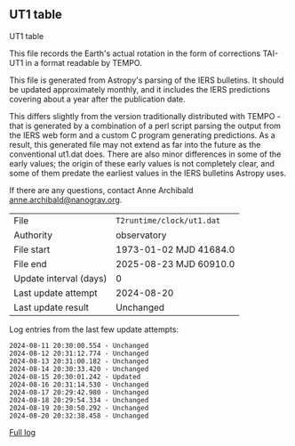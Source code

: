 
## UT1 table

UT1 table

This file records the Earth's actual rotation in the form of
corrections TAI-UT1 in a format readable by TEMPO.

This file is generated from Astropy's parsing of the IERS
bulletins. It should be updated approximately monthly, and it
includes the IERS predictions covering about a year after the
publication date.

This differs slightly from the version traditionally distributed
with TEMPO - that is generated by a combination of a perl script
parsing the output from the IERS web form and a custom C program
generating predictions. As a result, this generated file may not
extend as far into the future as the conventional ut1.dat does.
There are also minor differences in some of the early values; the
origin of these early values is not completely clear, and some of
them predate the earliest values in the IERS bulletins Astropy uses.

If there are any questions, contact Anne Archibald
<anne.archibald@nanograv.org>.

|     |     |
|:--- |:--- |
| File | `T2runtime/clock/ut1.dat` |
| Authority | observatory |
| File start | 1973-01-02 MJD 41684.0 |
| File end | 2025-08-23 MJD 60910.0 |
| Update interval (days) | 0 |
| Last update attempt | 2024-08-20 |
| Last update result | Unchanged |

Log entries from the last few update attempts:
```
2024-08-11 20:30:00.554 - Unchanged
2024-08-12 20:31:12.774 - Unchanged
2024-08-13 20:31:00.182 - Unchanged
2024-08-14 20:30:33.420 - Unchanged
2024-08-15 20:30:01.242 - Updated
2024-08-16 20:31:14.530 - Unchanged
2024-08-17 20:29:42.980 - Unchanged
2024-08-18 20:29:54.334 - Unchanged
2024-08-19 20:30:50.292 - Unchanged
2024-08-20 20:32:38.458 - Unchanged
```
[Full log](https://raw.githubusercontent.com/ipta/pulsar-clock-corrections/main/log/T2runtime/clock/ut1.dat.log)
